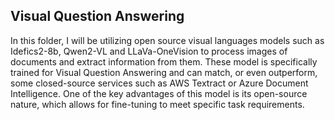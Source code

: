 ## Visual Question Answering

In this folder, I will be utilizing open source visual languages models such as Idefics2-8b, Qwen2-VL and LLaVa-OneVision to process images of documents and extract information from them. These model is specifically trained for Visual Question Answering and can match, or even outperform, some closed-source services such as AWS Textract or Azure Document Intelligence. One of the key advantages of this model is its open-source nature, which allows for fine-tuning to meet specific task requirements.
